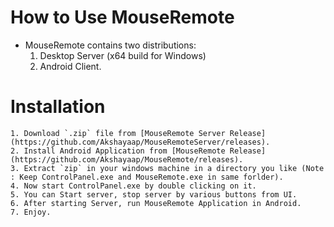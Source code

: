 # How to Use MouseRemote
- MouseRemote contains two distributions:
    1. Desktop Server (x64 build for Windows)
    2. Android Client.

# Installation
    1. Download `.zip` file from [MouseRemote Server Release](https://github.com/Akshayaap/MouseRemoteServer/releases).
    2. Install Android Application from [MouseRemote Release](https://github.com/Akshayaap/MouseRemote/releases).
    3. Extract `zip` in your windows machine in a directory you like (Note : Keep ControlPanel.exe and MouseRemote.exe in same forlder).
    4. Now start ControlPanel.exe by double clicking on it.
    5. You can Start server, stop server by various buttons from UI.
    6. After starting Server, run MouseRemote Application in Android.
    7. Enjoy.